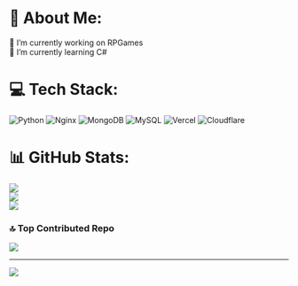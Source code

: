 # 💫 About Me:
🔭 I’m currently working on RPGames<br>🌱 I’m currently learning C#


# 💻 Tech Stack:
![Python](https://img.shields.io/badge/python-3670A0?style=for-the-badge&logo=python&logoColor=ffdd54) ![Nginx](https://img.shields.io/badge/nginx-%23009639.svg?style=for-the-badge&logo=nginx&logoColor=white) ![MongoDB](https://img.shields.io/badge/MongoDB-%234ea94b.svg?style=for-the-badge&logo=mongodb&logoColor=white) ![MySQL](https://img.shields.io/badge/mysql-4479A1.svg?style=for-the-badge&logo=mysql&logoColor=white) ![Vercel](https://img.shields.io/badge/vercel-%23000000.svg?style=for-the-badge&logo=vercel&logoColor=white) ![Cloudflare](https://img.shields.io/badge/Cloudflare-F38020?style=for-the-badge&logo=Cloudflare&logoColor=white)
# 📊 GitHub Stats:
![](https://github-readme-stats.vercel.app/api?username=Arshiavir&theme=dark&hide_border=false&include_all_commits=false&count_private=false)<br/>
![](https://github-readme-streak-stats.herokuapp.com/?user=Arshiavir&theme=dark&hide_border=false)<br/>
![](https://github-readme-stats.vercel.app/api/top-langs/?username=Arshiavir&theme=dark&hide_border=false&include_all_commits=false&count_private=false&layout=compact)

### 🔝 Top Contributed Repo
![](https://github-contributor-stats.vercel.app/api?username=Arshiavir&limit=5&theme=dark&combine_all_yearly_contributions=true)

---
[![](https://visitcount.itsvg.in/api?id=Arshiavir&icon=0&color=0)](https://visitcount.itsvg.in)

<!-- Proudly created with GPRM ( https://gprm.itsvg.in ) -->
